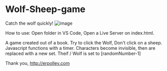 # Wolf-Sheep-game
Catch the wolf quickly!
![image](https://user-images.githubusercontent.com/109182529/181286265-b90aab10-23f4-4975-a063-46004d651b2e.png)

How to use: Open folder in VS Code, Open a Live Server on index.html. 

A game created out of a book. Try to click the Wolf, Don't click on a sheep. 
Javascript functions with a timer. 
Characters become invisible, then are replaced with a new set.
Theif / Wolf is set to [randomNumber-1]

Thank you,
     http://erpolley.com
